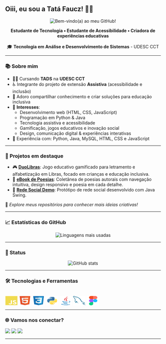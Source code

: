 ## Oiii, eu sou a Tatá Faucz! 🚀🍓

<p align="center">
  <img src="https://capsule-render.vercel.app/api?type=waving&color=0:fc466b,100:3f5efb&height=160&section=header&text=Bem-vindo(a)%20ao%20meu%20GitHub!&fontSize=32&fontAlign=50&fontColor=fff" alt="Bem-vindo(a) ao meu GitHub!" />
</p>

<p align="center">
  <b>Estudante de Tecnologia • Estudante de Acessibilidade • Criadora de experiências educativas</b><br>
  <br>
  🎓 <b>Tecnologia em Análise e Desenvolvimento de Sistemas</b> - UDESC CCT<br>
</p>

---

### 📚 Sobre mim

- 👩‍💻 Cursando **TADS** na **UDESC CCT**
- ♿ Integrante do projeto de extensão **Assistiva** (acessibilidade e inclusão)
- 💬 Adoro compartilhar conhecimento e criar soluções para educação inclusiva
- 🧠 **Interesses**:
  - Desenvolvimento web (HTML, CSS, JavaScript)
  - Programação em Python & Java
  - Tecnologia assistiva e acessibilidade
  - Gamificação, jogos educativos e inovação social
  - Design, comunicação digital & experiências interativas
- 📌 Experiência com: Python, Java, MySQL, HTML, CSS e JavaScript

---

### 🚀 Projetos em destaque

- 🎮 [**DuoLibras**](https://tatafaucz.github.io/duolibras/): Jogo educativo gamificado para letramento e alfabetização em Libras, focado em crianças e educação inclusiva.
- 📖 [**eBook de Poesias**](https://tatafaucz.github.io/livro_poesia/): Coletânea de poesias autorais com navegação intuitiva, design responsivo e poesia em cada detalhe.
- 🧩 [**Rede Social Demo**](https://github.com/tataFaucz/Projeto-Rede-Social): Protótipo de rede social desenvolvido com Java Swing.

🔎 *Explore meus repositórios para conhecer mais ideias criativas!*

---

### 📈 Estatísticas do GitHub

<p align="center">  
  <img src="https://github-readme-stats.vercel.app/api/top-langs/?username=tataFaucz&layout=compact&theme=tokyonight" alt="Linguagens mais usadas" />
</p>

---

### 💫 Status

<p align="center">
  <img src="https://github-readme-stats.vercel.app/api?username=tataFaucz&show_icons=true&theme=tokyonight" alt="GitHub stats" />
</p>

---

### 🛠️ Tecnologias e Ferramentas

<div style="display: inline_block"><br>
  <img align="center" alt="Tatá-Js" height="30" width="40" src="https://raw.githubusercontent.com/devicons/devicon/master/icons/javascript/javascript-plain.svg">
  <img align="center" alt="Tatá-HTML" height="30" width="40" src="https://raw.githubusercontent.com/devicons/devicon/master/icons/html5/html5-original.svg">
  <img align="center" alt="Tatá-CSS" height="30" width="40" src="https://raw.githubusercontent.com/devicons/devicon/master/icons/css3/css3-original.svg">
  <img align="center" alt="Tatá-Python" height="30" width="40" src="https://raw.githubusercontent.com/devicons/devicon/master/icons/python/python-original.svg">
  <img align="center" alt="Tatá-Java" height="30" width="40" src="https://raw.githubusercontent.com/devicons/devicon/master/icons/java/java-original.svg">
  <img align="center" alt="Tatá-MySQL" height="30" width="40" src="https://raw.githubusercontent.com/devicons/devicon/master/icons/mysql/mysql-original.svg">
  <img align="center" alt="Tatá-Figma" height="30" width="40" src="https://raw.githubusercontent.com/devicons/devicon/master/icons/figma/figma-original.svg">
</div>

---

### 🌐 Vamos nos conectar?

<div> 
  <a href="https://instagram.com/tata.faucz" target="_blank"><img src="https://img.shields.io/badge/-Instagram-%23E4405F?style=for-the-badge&logo=instagram&logoColor=white"></a>
  <a href="mailto:thais.faucz@gmail.com"><img src="https://img.shields.io/badge/-Gmail-%23333?style=for-the-badge&logo=gmail&logoColor=white"></a>
  <a href="https://www.linkedin.com/in/thais-faucz-jasse-9136a027b/" target="_blank"><img src="https://img.shields.io/badge/-LinkedIn-%230077B5?style=for-the-badge&logo=linkedin&logoColor=white"></a>
</div>

---

<!--
✨ Este repositório é um reflexo da minha trajetória como estudante, criadora e futura desenvolvedora de impacto.
Aqui compartilho conhecimento, projetos acessíveis e o desejo de transformar o mundo com empatia e tecnologia! ✨
-->
